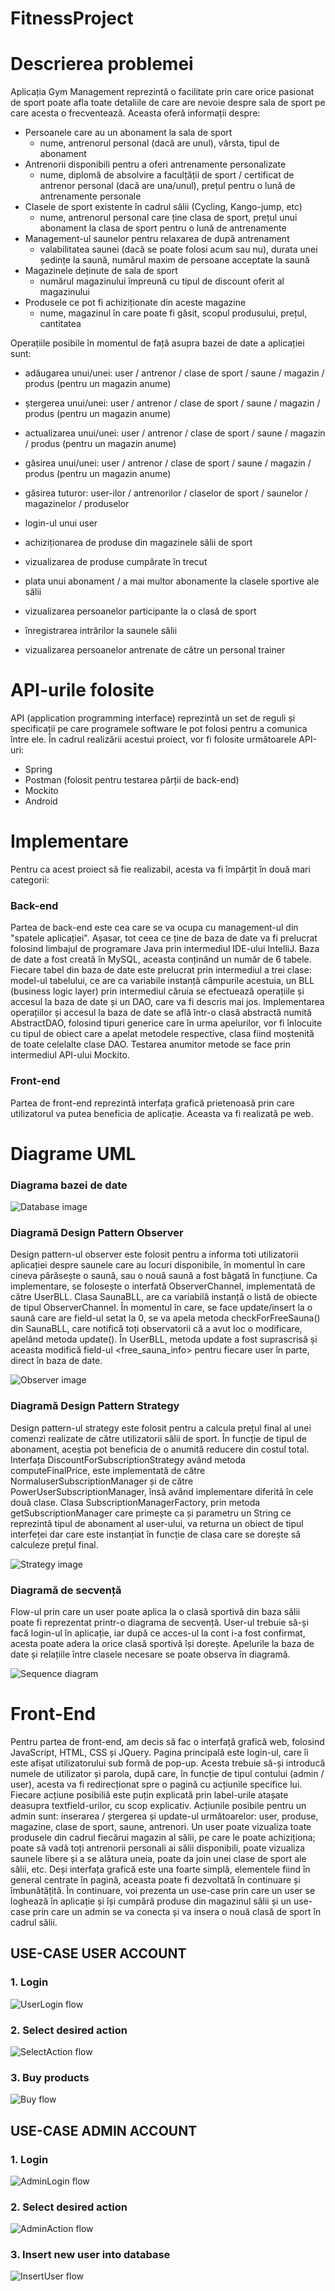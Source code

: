 # FitnessProject

# Descrierea problemei
Aplicația Gym Management reprezintă o facilitate prin care orice pasionat de sport poate afla toate detaliile de care are nevoie despre sala de sport pe care acesta o frecventează. Aceasta oferă informații despre:

- Persoanele care au un abonament la sala de sport 
  - nume, antrenorul personal (dacă are unul), vârsta, tipul de abonament
- Antrenorii disponibili pentru a oferi antrenamente personalizate
  - nume, diplomă de absolvire a faculțății de sport / certificat de antrenor personal (dacă are una/unul), prețul pentru o lună de antrenamente personale
- Clasele de sport existente în cadrul sălii (Cycling, Kango-jump, etc)
  - nume, antrenorul personal care ține clasa de sport, prețul unui abonament la clasa de sport pentru o lună de antrenamente
- Management-ul saunelor pentru relaxarea de după antrenament
  - valabilitatea saunei (dacă se poate folosi acum sau nu), durata unei ședințe la saună, numărul maxim de persoane acceptate la saună
- Magazinele deținute de sala de sport
  - numărul magazinului împreună cu tipul de discount oferit al magazinului
- Produsele ce pot fi achiziționate din aceste magazine
  - nume, magazinul în care poate fi găsit, scopul produsului, prețul, cantitatea

Operațiile posibile în momentul de față asupra bazei de date a aplicației sunt:

- adăugarea unui/unei: user / antrenor / clase de sport / saune / magazin / produs (pentru un magazin anume)
- ștergerea unui/unei: user / antrenor / clase de sport / saune / magazin / produs (pentru un magazin anume)
- actualizarea unui/unei: user / antrenor / clase de sport / saune / magazin / produs (pentru un magazin anume)
- găsirea unui/unei: user / antrenor / clase de sport / saune / magazin / produs (pentru un magazin anume)
- găsirea tuturor: user-ilor / antrenorilor / claselor de sport / saunelor / magazinelor / produselor

- login-ul unui user
- achiziționarea de produse din magazinele sălii de sport
- vizualizarea de produse cumpărate în trecut
- plata unui abonament / a mai multor abonamente la clasele sportive ale sălii
- vizualizarea persoanelor participante la o clasă de sport
- înregistrarea intrărilor la saunele sălii
- vizualizarea persoanelor antrenate de către un personal trainer

# API-urile folosite
API (application programming interface) reprezintă un set de reguli și specificații pe care programele software le pot folosi pentru a comunica între ele.
În cadrul realizării acestui proiect, vor fi folosite următoarele API-uri:
- Spring
- Postman (folosit pentru testarea părții de back-end)
- Mockito
- Android 

# Implementare
Pentru ca acest proiect să fie realizabil, acesta va fi împărțit în două mari categorii:
### Back-end
Partea de back-end este cea care se va ocupa cu management-ul din "spatele aplicației". Așasar, tot ceea ce ține de baza de date va fi prelucrat folosind limbajul de programare Java prin intermediul IDE-ului IntelliJ.
Baza de date a fost creată în MySQL, aceasta conținând un număr de 6 tabele.
Fiecare tabel din baza de date este prelucrat prin intermediul a trei clase: model-ul tabelului, ce are ca variabile instanță câmpurile acestuia, un BLL (business logic layer) prin intermediul căruia se efectuează operațiile și accesul la baza de date și un DAO, care va fi descris mai jos.
Implementarea operațiilor și accesul la baza de date se află într-o clasă abstractă numită AbstractDAO, folosind tipuri generice care în urma apelurilor, vor fi înlocuite cu tipul de obiect care a apelat metodele respective, clasa fiind moștenită de toate celelalte clase DAO.
Testarea anumitor metode se face prin intermediul API-ului Mockito.
### Front-end
Partea de front-end reprezintă interfața grafică prietenoasă prin care utilizatorul va putea beneficia de aplicație. Aceasta va fi realizată pe web.

# Diagrame UML
### Diagrama bazei de date
![Database image](Untitled.png)

### Diagramă Design Pattern Observer

Design pattern-ul observer este folosit pentru a informa toti utilizatorii aplicației despre saunele care au locuri disponibile, în momentul în care cineva părăsește o saună, sau o nouă saună a fost băgată în funcțiune. 
Ca implementare, se folosește o interfată ObserverChannel, implementată de către UserBLL. Clasa SaunaBLL, are ca variabilă instanță o listă de obiecte de tipul ObserverChannel. În momentul în care, se face update/insert la o saună care are field-ul <occupied> setat la  0, se va apela metoda checkForFreeSauna() din SaunaBLL, care notifică toți observatorii că a avut loc o modificare, apelând metoda update(). În UserBLL, metoda update a fost suprascrisă și aceasta modifică field-ul <free_sauna_info> pentru fiecare user în parte, direct în baza de date.
  
![Observer image](Observer.png)

### Diagramă Design Pattern Strategy

Design pattern-ul strategy este folosit pentru a calcula prețul final al unei comenzi realizate de către utilizatorii sălii de sport. În funcție de tipul de abonament, aceștia pot beneficia de o anumită reducere din costul total.
Interfața DiscountForSubscriptionStrategy având metoda computeFinalPrice, este implementată de către NormaluserSubscriptionManager și de către PowerUserSubscriptionManager, însă având implementare diferită în cele două clase.
Clasa SubscriptionManagerFactory, prin metoda getSubscriptionManager care primește ca și parametru un String ce reprezintă tipul de abonament al user-ului, va returna un obiect de tipul interfeței dar care este instanțiat în funcție de clasa care se dorește să calculeze prețul final.

![Strategy image](Strategy.jpg)

### Diagramă de secvență

Flow-ul prin care un user poate aplica la o clasă sportivă din baza sălii poate fi reprezentat printr-o diagrama de secvență.
User-ul trebuie să-și facă login-ul în aplicație, iar după ce acces-ul la cont i-a fost confirmat, acesta poate adera la orice clasă
sportivă își dorește. Apelurile la baza de date și relațiile între clasele necesare se poate observa în diagramă.

![Sequence diagram](secventa.png)

# Front-End
Pentru partea de front-end, am decis să fac o interfață grafică web, folosind JavaScript, HTML, CSS și JQuery.
Pagina principală este login-ul, care îi este afișat utilizatorului sub formă de pop-up. Acesta trebuie să-și introducă numele de utilizator și parola, după care, în funcție de tipul contului (admin / user), acesta va fi redirecționat spre o pagină cu acțiunile specifice lui.
Fiecare acțiune posibiliă este puțin explicată prin label-urile atașate deasupra textfield-urilor, cu scop explicativ.
Acțiunile posibile pentru un admin sunt: inserarea / ștergerea și update-ul următoarelor: user, produse, magazine, clase de sport, saune, antrenori.
Un user poate vizualiza toate produsele din cadrul fiecărui magazin al sălii, pe care le poate achiziționa; poate să vadă toți antrenorii personali ai sălii disponibili, poate vizualiza saunele libere și a se alătura uneia, poate da join unei clase de sport ale sălii, etc.
Deși interfața grafică este una foarte simplă, elementele fiind în general centrate în pagină, aceasta poate fi dezvoltată în continuare și îmbunătățită.
În continuare, voi prezenta un use-case prin care un user se loghează în aplicație și își cumpără produse din magazinul sălii și un use-case prin care un admin se va conecta și va insera o nouă clasă de sport în cadrul sălii.

## USE-CASE USER ACCOUNT
### 1. Login
![UserLogin flow](login.png)
### 2. Select desired action
![SelectAction flow](selectActionUser.png)
### 3. Buy products
![Buy flow](buyProducts.png)

## USE-CASE ADMIN ACCOUNT
### 1. Login
![AdminLogin flow](loginAdmin.png)
### 2. Select desired action
![AdminAction flow](adminActions.png)
### 3. Insert new user into database
![InsertUser flow](insertUserAdmin.png)
